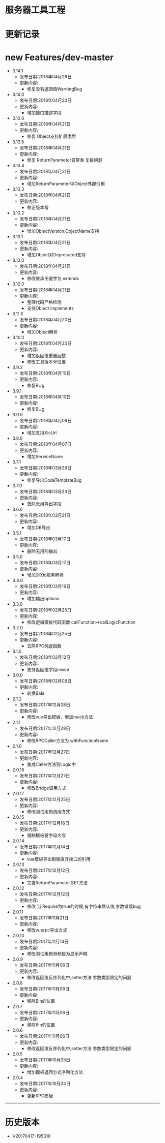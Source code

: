 #   服务器工具工程
#   更新记录

#   new Features/dev-master
-   3.14.1
    -   发布日期:2018年04月26日
    -   更新内容:
        -   修复没有返回值WarningBug
-   3.14.0
    -   发布日期:2018年04月22日
    -   更新内容:
        -   增加接口描述字段
-   3.13.6
    -   发布日期:2018年04月21日
    -   更新内容:
        -   修复 Object支持扩展类型
-   3.13.5
    -   发布日期:2018年04月21日
    -   更新内容:
        -   修复 ReturnParameter自带类 复数问题
-   3.13.4
    -   发布日期:2018年04月21日
    -   更新内容:
        -   增加ReturnParameter中Object外部引用
-   3.13.3
    -   发布日期:2018年04月21日
    -   更新内容:
        -   修正版本号
-   3.13.2
    -   发布日期:2018年04月21日
    -   更新内容:
        -   增加ObjectVersion.ObjectName支持
-   3.13.1
    -   发布日期:2018年04月21日
    -   更新内容:
        -   增加Object对Deprecated支持
-   3.13.0
    -   发布日期:2018年04月21日
    -   更新内容:
        -   修改继承关键字为 extends
-   3.12.0
    -   发布日期:2018年04月21日
    -   更新内容:
        -   整理代码严格检测
        -   支持Object implements
-   3.11.0
    -   发布日期:2018年04月20日
    -   更新内容:
        -   增加Object解析
-   3.10.0
    -   发布日期:2018年04月20日
    -   更新内容:
        -   增加返回值重置函数
        -   修改工具版本号位置
-   3.9.2
    -   发布日期:2018年04月10日
    -   更新内容:
        -   修复BUg
-   3.9.1
    -   发布日期:2018年04月10日
    -   更新内容:
        -   修复BUg
-   3.9.0
    -   发布日期:2018年04月09日
    -   更新内容:
        -   增加支持XicUrl
-   3.8.0
    -   发布日期:2018年04月07日
    -   更新内容:
        -   增加ServiceName
-   3.7.1
    -   发布日期:2018年03月28日
    -   更新内容:
        -   修复导出CodeTemplateBug
-   3.7.0
    -   发布日期:2018年03月23日
    -   更新内容:
        -   去除无用导出字段
-   3.6.0
    -   发布日期:2018年03月21日
    -   更新内容:
        -   增加DB导出
-   3.5.1
    -   发布日期:2018年03月17日
    -   更新内容:
        -   删除无用的输出
-   3.5.0
    -   发布日期:2018年03月17日
    -   更新内容:
        -   增加对Xic服务解析
-   3.4.0
    -   发布日期:2018年03月16日
    -   更新内容:
        -   增加输出options
-   3.3.0
    -   发布日期:2018年02月25日
    -   更新内容:
        -   修改逻辑模板代码函数 callFunction=>callLogicFunction
-   3.2.0
    -   发布日期:2018年02月25日
    -   更新内容:
        -   去除RPC纯虚函数
-   3.1.0
    -   发布日期:2018年02月12日
    -   更新内容:
        -   支持返回值字段mixed
-   3.0.0
    -   发布日期:2018年02月08日
    -   更新内容:
        -   转换Bala
-   2.1.2
    -   发布日期:2017年12月28日
    -   更新内容:
        -   修改vue导出模板，增加mock方法
-   2.1.1
    -   发布日期:2017年12月28日
    -   更新内容:
        -   修改RPCCaller方法为 withFunctionName
-   2.1.0
    -   发布日期:2017年12月27日
    -   更新内容:
        -   集成Caller方法到Logic中
-   2.0.18
    -   发布日期:2017年12月27日
    -   更新内容:
        -   修改Bridge调用方式
-   2.0.17
    -   发布日期:2017年12月25日
    -   更新内容:
        -   修改测试用例调用方式
-   2.0.15
    -   发布日期:2017年12月16日
    -   更新内容:
        -   强制模板首字母大写
-   2.0.14
    -   发布日期:2017年12月14日
    -   更新内容:
        -   vue模板导出剔除废弃接口的引用
-   2.0.13
    -   发布日期:2017年12月12日
    -   更新内容:
        -   完善ReturnParameter.SET方法
-   2.0.12
    -   发布日期:2017年12月12日
    -   更新内容:
        -   修改 当 Require为true的时候,有字符串默认值,参数错误bug
-   2.0.11
    -   发布日期:2017年11月21日
    -   更新内容:
        -   修改vuerpc导出方式
-   2.0.10
    -   发布日期:2017年11月14日
    -   更新内容:
        -   修改测试用例测参数为显示声明
-   2.0.9
    -   发布日期:2017年11月06日
    -   更新内容:
        -   修改返回值反序列化中,setter方法 参数类型限定的问题
-   2.0.8
    -   发布日期:2017年11月06日
    -   更新内容:
        -   移除Bin的位置
-   2.0.7
    -   发布日期:2017年11月06日
    -   更新内容:
        -   移除Bin的位置
-   2.0.6
    -   发布日期:2017年11月06日
    -   更新内容:
        -   修改返回值反序列化中,setter方法 参数类型限定的问题
-   2.0.5
    -   发布日期:2017年10月25日
    -   更新内容:
        -   增加模板返回方式序列化方法
-   2.0.4
    -   发布日期:2017年10月24日
    -   更新内容:
        -   更新RPC模板


---
#   历史版本
-   V20170417-195310
